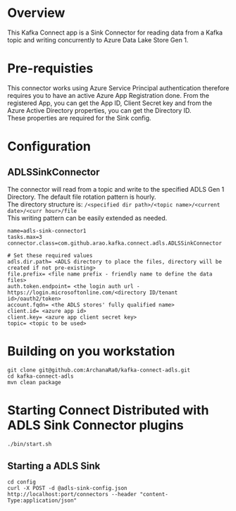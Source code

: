 # Overview

This Kafka Connect app is a Sink Connector for reading data from a Kafka topic and writing concurrently to Azure Data Lake Store Gen 1.

# Pre-requisties

This connector works using Azure Service Principal authentication therefore requires you to have an active Azure App Registration done. 
From the registered App, you can get the App ID, Client Secret key and from the Azure Active Directory properties, you can get the Directory ID.  
These properties are required for the Sink config.


# Configuration

## ADLSSinkConnector

The connector will read from a topic and write to the specified ADLS Gen 1 Directory. The default file rotation pattern is hourly.  
The directory structure is: ```/<specified dir path>/<topic name>/<current date>/<curr hour>/file ```  
This writing pattern can be easily extended as needed. 

```properties
name=adls-sink-connector1
tasks.max=3
connector.class=com.github.arao.kafka.connect.adls.ADLSSinkConnector

# Set these required values
adls.dir.path= <ADLS directory to place the files, directory will be created if not pre-existing>
file.prefix= <file name prefix - friendly name to define the data files>
auth.token.endpoint= <the login auth url - https://login.microsoftonline.com/<directory ID/tenant id>/oauth2/token>
account.fqdn= <the ADLS stores' fully qualified name>
client.id= <azure app id>
client.key= <azure app client secret key>
topic= <topic to be used>
```


# Building on you workstation

```
git clone git@github.com:ArchanaRa0/kafka-connect-adls.git
cd kafka-connect-adls
mvn clean package
```

# Starting Connect Distributed with ADLS Sink Connector plugins 

```bash
./bin/start.sh
```
## Starting a ADLS Sink
```
cd config
curl -X POST -d @adls-sink-config.json  http://localhost:port/connectors --header "content-Type:application/json"
```
